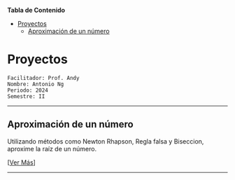 
**Tabla de Contenido**

- [Proyectos](#proyectos)
  - [Aproximación de un número](#aproximación-de-un-número)


# Proyectos

    Facilitador: Prof. Andy
    Nombre: Antonio Ng
    Periodo: 2024
    Semestre: II


***

## Aproximación de un número 

Utilizando métodos como Newton Rhapson, Regla falsa y Biseccion, aproxime la raíz de un número.

\[[Ver Más][aproximacion]]

***






[aproximacion]: aproximacion/readme.md
